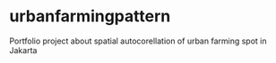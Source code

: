 # urbanfarmingpattern
Portfolio project about spatial autocorellation of urban farming spot in Jakarta
